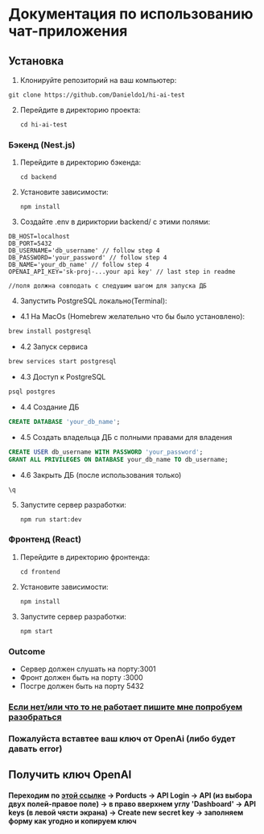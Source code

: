 # Документация по использованию чат-приложения

## Установка

1. Клонируйте репозиторий на ваш компьютер:
```
git clone https://github.com/Danieldo1/hi-ai-test
```

2. Перейдите в директорию проекта:
   ```
   cd hi-ai-test
   ```

### Бэкенд (Nest.js)

1. Перейдите в директорию бэкенда:
   ```
   cd backend
   ```

2. Установите зависимости:
   ```
   npm install
   ```

3. Создайте .env в дириктории backend/ c этими полями:
```
DB_HOST=localhost
DB_PORT=5432
DB_USERNAME='db_username' // follow step 4
DB_PASSWORD='your_password' // follow step 4
DB_NAME='your_db_name' // follow step 4
OPENAI_API_KEY='sk-proj-...your api key' // last step in readme

//поля должна совподать с следушим шагом для запуска ДБ
```

4. Запустить PostgreSQL локально(Terminal):

- 4.1 На MacOs (Homebrew желательно что бы было установлено):
 ```bash
 brew install postgresql
 ```
- 4.2 Запуск сервиса
```bash
brew services start postgresql
```
- 4.3 Доступ к PostgreSQL
```bash
psql postgres
```
- 4.4 Создание ДБ
```sql
CREATE DATABASE 'your_db_name';
```
- 4.5 Создать владельца ДБ с полными правами для владения
```sql
CREATE USER db_username WITH PASSWORD 'your_password';
GRANT ALL PRIVILEGES ON DATABASE your_db_name TO db_username;
```

- 4.6 Закрыть ДБ (после использования только)
```
\q
```


5. Запустите сервер разработки:
   ```
   npm run start:dev
   ```

### Фронтенд (React)

1. Перейдите в директорию фронтенда:
   ```
   cd frontend
   ```

2. Установите зависимости:
   ```
   npm install
   ```

3. Запустите сервер разработки:
   ```
   npm start
   ```

### Outcome

- Сервер должен слушать на порту:3001
- Фронт должен быть на порту :3000
- Посгре должен быть на порту 5432
### [Если нет/или что то не работает пишите мне попробуем разобраться ](mailto:daniel.speranskiy@gmail.com?subject=Hi-AI-Problem)

### Пожалуйста вставтее ваш ключ от OpenAi (либо будет давать error)
## Получить ключ OpenAI

#### Переходим по [этой ссылке](https://openai.com/) -> Porducts -> API Login -> API (из выбора двух полей-правое поле) -> в право вверхнем углу 'Dashboard' -> API keys (в левой чясти экрана) -> Create new secret key -> заполняем форму как угодно и копируем ключ

